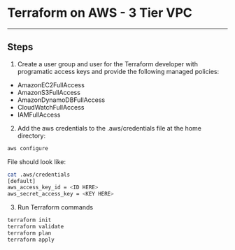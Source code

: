 # Terraform on AWS - 3 Tier VPC
---
## Steps

1. Create a user group and user for the Terraform developer with programatic access keys and provide the following managed policies:
- AmazonEC2FullAccess
- AmazonS3FullAccess
- AmazonDynamoDBFullAccess
- CloudWatchFullAccess
- IAMFullAccess

2. Add the aws credentials to the .aws/credentials file at the home directory:

``` sh
aws configure
```
File should look like:

``` sh
cat .aws/credentials
[default]
aws_access_key_id = <ID HERE>
aws_secret_access_key = <KEY HERE>
```

3. Run Terraform commands
``` sh
terraform init
terraform validate
terraform plan
terraform apply
```